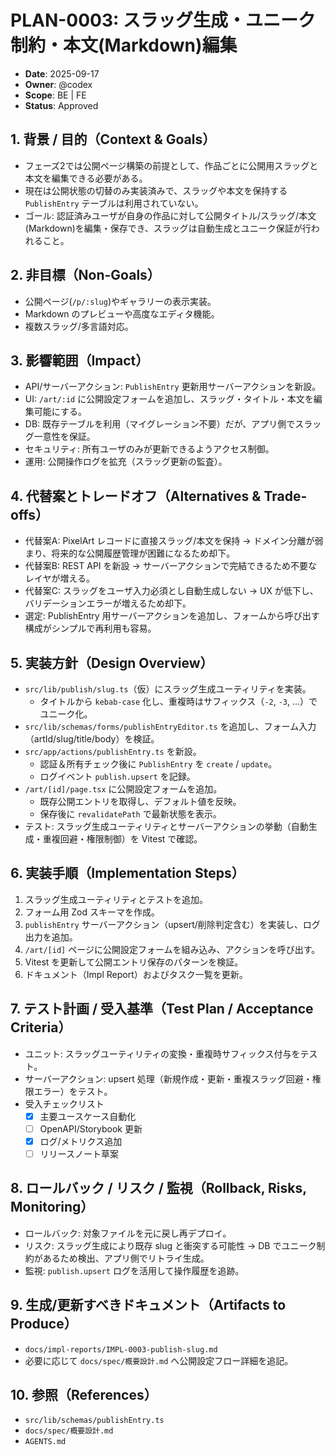 # PLAN-0003: スラッグ生成・ユニーク制約・本文(Markdown)編集

- **Date**: 2025-09-17
- **Owner**: @codex
- **Scope**: BE | FE
- **Status**: Approved

## 1. 背景 / 目的（Context & Goals）

- フェーズ2では公開ページ構築の前提として、作品ごとに公開用スラッグと本文を編集できる必要がある。
- 現在は公開状態の切替のみ実装済みで、スラッグや本文を保持する `PublishEntry` テーブルは利用されていない。
- ゴール: 認証済みユーザが自身の作品に対して公開タイトル/スラッグ/本文(Markdown)を編集・保存でき、スラッグは自動生成とユニーク保証が行われること。

## 2. 非目標（Non-Goals）

- 公開ページ(`/p/:slug`)やギャラリーの表示実装。
- Markdown のプレビューや高度なエディタ機能。
- 複数スラッグ/多言語対応。

## 3. 影響範囲（Impact）

- API/サーバーアクション: `PublishEntry` 更新用サーバーアクションを新設。
- UI: `/art/:id` に公開設定フォームを追加し、スラッグ・タイトル・本文を編集可能にする。
- DB: 既存テーブルを利用（マイグレーション不要）だが、アプリ側でスラッグ一意性を保証。
- セキュリティ: 所有ユーザのみが更新できるようアクセス制御。
- 運用: 公開操作ログを拡充（スラッグ更新の監査）。

## 4. 代替案とトレードオフ（Alternatives & Trade-offs）

- 代替案A: PixelArt レコードに直接スラッグ/本文を保持 → ドメイン分離が弱まり、将来的な公開履歴管理が困難になるため却下。
- 代替案B: REST API を新設 → サーバーアクションで完結できるため不要なレイヤが増える。
- 代替案C: スラッグをユーザ入力必須とし自動生成しない → UX が低下し、バリデーションエラーが増えるため却下。
- 選定: PublishEntry 用サーバーアクションを追加し、フォームから呼び出す構成がシンプルで再利用も容易。

## 5. 実装方針（Design Overview）

- `src/lib/publish/slug.ts`（仮）にスラッグ生成ユーティリティを実装。
  - タイトルから `kebab-case` 化し、重複時はサフィックス（`-2`, `-3`, ...）でユニーク化。
- `src/lib/schemas/forms/publishEntryEditor.ts` を追加し、フォーム入力（artId/slug/title/body）を検証。
- `src/app/actions/publishEntry.ts` を新設。
  - 認証＆所有チェック後に `PublishEntry` を `create` / `update`。
  - ログイベント `publish.upsert` を記録。
- `/art/[id]/page.tsx` に公開設定フォームを追加。
  - 既存公開エントリを取得し、デフォルト値を反映。
  - 保存後に `revalidatePath` で最新状態を表示。
- テスト: スラッグ生成ユーティリティとサーバーアクションの挙動（自動生成・重複回避・権限制御）を Vitest で確認。

## 6. 実装手順（Implementation Steps）

1. スラッグ生成ユーティリティとテストを追加。
2. フォーム用 Zod スキーマを作成。
3. `publishEntry` サーバーアクション（upsert/削除判定含む）を実装し、ログ出力を追加。
4. `/art/[id]` ページに公開設定フォームを組み込み、アクションを呼び出す。
5. Vitest を更新して公開エントリ保存のパターンを検証。
6. ドキュメント（Impl Report）およびタスク一覧を更新。

## 7. テスト計画 / 受入基準（Test Plan / Acceptance Criteria）

- ユニット: スラッグユーティリティの変換・重複時サフィックス付与をテスト。
- サーバーアクション: upsert 処理（新規作成・更新・重複スラッグ回避・権限エラー）をテスト。
- 受入チェックリスト
  - [x] 主要ユースケース自動化
  - [ ] OpenAPI/Storybook 更新
  - [x] ログ/メトリクス追加
  - [ ] リリースノート草案

## 8. ロールバック / リスク / 監視（Rollback, Risks, Monitoring）

- ロールバック: 対象ファイルを元に戻し再デプロイ。
- リスク: スラッグ生成により既存 slug と衝突する可能性 → DB でユニーク制約があるため検出、アプリ側でリトライ生成。
- 監視: `publish.upsert` ログを活用して操作履歴を追跡。

## 9. 生成/更新すべきドキュメント（Artifacts to Produce）

- `docs/impl-reports/IMPL-0003-publish-slug.md`
- 必要に応じて `docs/spec/概要設計.md` へ公開設定フロー詳細を追記。

## 10. 参照（References）

- `src/lib/schemas/publishEntry.ts`
- `docs/spec/概要設計.md`
- `AGENTS.md`
